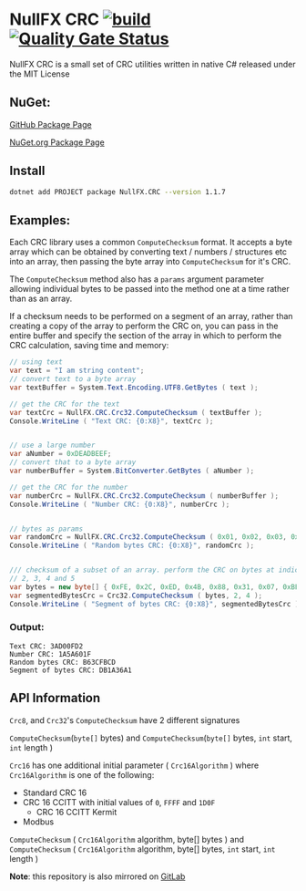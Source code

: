 ﻿# NullFX CRC [![build](https://github.com/nullfx/NullFX.CRC/actions/workflows/cicd-actions.yml/badge.svg)](https://github.com/nullfx/NullFX.CRC/actions/workflows/cicd-actions.yml) [![Quality Gate Status](https://sonarcloud.io/api/project_badges/measure?project=nullfx_NullFX.CRC&metric=alert_status)](https://sonarcloud.io/dashboard?id=nullfx_NullFX.CRC)

NullFX CRC is a small set of CRC utilities written in native C# released under the MIT License

## NuGet:

[GitHub Package Page](https://github.com/nullfx/NullFX.CRC/packages)

[NuGet.org Package Page](https://www.nuget.org/packages/NullFX.CRC)

## Install

```sh
dotnet add PROJECT package NullFX.CRC --version 1.1.7
```

## Examples:

Each CRC library uses a common `ComputeChecksum` format. It accepts a byte array which can be obtained by converting text / numbers / structures etc into an array, then passing the byte array into `ComputeChecksum` for it's CRC.

The `ComputeChecksum` method also has a `params` argument parameter allowing individual bytes to be passed into the method one at a time rather than as an array.

If a checksum needs to be performed on a segment of an array, rather than creating a copy of the array to perform the CRC on, you can pass in the entire buffer and specify the section of the array in which to perform the CRC calculation, saving time and memory:

```csharp
// using text
var text = "I am string content";
// convert text to a byte array
var textBuffer = System.Text.Encoding.UTF8.GetBytes ( text );

// get the CRC for the text
var textCrc = NullFX.CRC.Crc32.ComputeChecksum ( textBuffer );
Console.WriteLine ( "Text CRC: {0:X8}", textCrc );


// use a large number
var aNumber = 0xDEADBEEF;
// convert that to a byte array
var numberBuffer = System.BitConverter.GetBytes ( aNumber );

// get the CRC for the number
var numberCrc = NullFX.CRC.Crc32.ComputeChecksum ( numberBuffer );
Console.WriteLine ( "Number CRC: {0:X8}", numberCrc );


// bytes as params
var randomCrc = NullFX.CRC.Crc32.ComputeChecksum ( 0x01, 0x02, 0x03, 0x04 );
Console.WriteLine ( "Random bytes CRC: {0:X8}", randomCrc );


/// checksum of a subset of an array. perform the CRC on bytes at indices
// 2, 3, 4 and 5
var bytes = new byte[] { 0xFE, 0x2C, 0xED, 0x4B, 0x88, 0x31, 0x07, 0xBE };
var segmentedBytesCrc = Crc32.ComputeChecksum ( bytes, 2, 4 );
Console.WriteLine ( "Segment of bytes CRC: {0:X8}", segmentedBytesCrc );
```

### Output:

```
Text CRC: 3AD00FD2
Number CRC: 1A5A601F
Random bytes CRC: B63CFBCD
Segment of bytes CRC: DB1A36A1
```

## API Information

`Crc8`, and `Crc32`'s `ComputeChecksum` have 2 different signatures

`ComputeChecksum`(`byte[]` bytes)
and
`ComputeChecksum`(`byte[]` bytes, `int` start, `int` length )

`Crc16` has one additional initial parameter ( `Crc16Algorithm` )
where `Crc16Algorithm` is one of the following:

- Standard CRC 16
- CRC 16 CCITT with initial values of `0`, `FFFF` and `1D0F`
  - CRC 16 CCITT Kermit
- Modbus

`ComputeChecksum` ( `Crc16Algorithm` algorithm, byte[] bytes )
and
`ComputeChecksum` ( `Crc16Algorithm` algorithm, byte[] bytes, `int` start, `int` length )





**Note**: this repository is also mirrored on [GitLab](https://gitlab.com/nullfx-crc/nullfx.crc)
